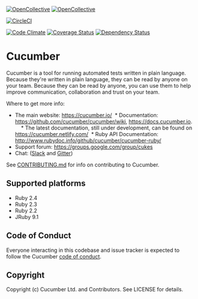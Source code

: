 [![OpenCollective](https://opencollective.com/cucumber/backers/badge.svg)](https://opencollective.com/cucumber)
[![OpenCollective](https://opencollective.com/cucumber/sponsors/badge.svg)](https://opencollective.com/cucumber)

[![CircleCI](https://circleci.com/gh/cucumber/cucumber-ruby.svg?style=svg)](https://circleci.com/gh/cucumber/cucumber-ruby)

[![Code Climate](https://codeclimate.com/github/cucumber/cucumber-ruby.svg)](https://codeclimate.com/github/cucumber/cucumber-ruby)
[![Coverage Status](https://coveralls.io/repos/cucumber/cucumber-ruby/badge.svg?branch=master)](https://coveralls.io/r/cucumber/cucumber-ruby?branch=master)
[![Dependency Status](https://gemnasium.com/cucumber/cucumber-ruby.svg)](https://gemnasium.com/cucumber/cucumber-ruby)

# Cucumber

Cucumber is a tool for running automated tests written in plain language. Because they're
written in plain language, they can be read by anyone on your team. Because they can be
read by anyone, you can use them to help improve communication, collaboration and trust on
your team.

Where to get more info:

  * The main website: https://cucumber.io/
  * Documentation: https://github.com/cucumber/cucumber/wiki, https://docs.cucumber.io.
     * The latest documentation, still under development, can be found on https://cucumber.netlify.com/
  * Ruby API Documentation: http://www.rubydoc.info/github/cucumber/cucumber-ruby/
  * Support forum: https://groups.google.com/group/cukes
  * Chat: ([Slack](https://cucumber.io/support#slack) and [Gitter](https://cucumber.io/support#gitter))

See [CONTRIBUTING.md](CONTRIBUTING.md) for info on contributing to Cucumber.

## Supported platforms

* Ruby 2.4
* Ruby 2.3
* Ruby 2.2
* JRuby 9.1

## Code of Conduct

Everyone interacting in this codebase and issue tracker is expected to follow the Cucumber [code of conduct](https://github.com/cucumber/cucumber/blob/master/CODE_OF_CONDUCT.md).

## Copyright

Copyright (c) Cucumber Ltd. and Contributors. See LICENSE for details.
